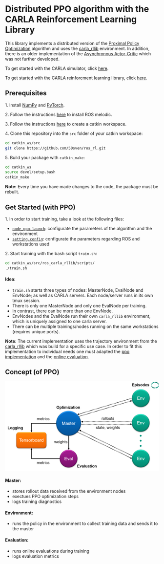 # Distributed PPO algorithm with the CARLA Reinforcement Learning Library

This library implements a distributed version of the [Proximal Policy Optimization](https://arxiv.org/pdf/1707.06347.pdf) algorithm and uses the [carla_rllib](https://github.com/50sven/carla_rllib) environment.
In addition, there is an older implementation of the [Asynchronous Actor-Critic](https://arxiv.org/pdf/1602.01783.pdf) which was not further developed.

To get started with the CARLA simulator, click
[here](https://carla.org/).

To get started with the CARLA reinforcment learning library, click
[here](https://github.com/50sven/carla_rllib).


## Prerequisites

1\. Install [NumPy](https://numpy.org/) and [PyTorch](https://pytorch.org/).

2\. Follow the instructions [here](http://wiki.ros.org/melodic/Installation) to install ROS melodic.

3\. Follow the instructions [here](http://wiki.ros.org/ROS/Tutorials/catkin/CreateWorkspace) to create a catkin workspace.

4\. Clone this repository into the `src` folder of your catkin workspace:

```bash
cd catkin_ws/src
git clone https://github.com/50sven/ros_rl.git
```

5\. Build your package with `catkin_make`:

```bash
cd catkin_ws
source devel/setup.bash
catkin_make
```

**Note:** Every time you have made changes to the code, the package must be rebuilt.


## Get Started (with PPO)

1\. In order to start training, take a look at the following files:
- [`node_ppo.launch`](launch/node_ppo.launch): configurate the parameters of the algorithm and the environment
- [`setting.config`](scripts/setting.config): configurate the parameters regarding ROS and workstations used

2\. Start training with the bash script `train.sh`:
```bash
cd catkin_ws/src/ros_carla_rllib/scripts/
./train.sh
```

#### Idea:

* `train.sh` starts three types of nodes: MasterNode, EvalNode and EnvNode; as well as CARLA servers. Each node/server runs in its own tmux session.
* There is only one MasterNode and only one EvalNode per training.
* In contrast, there can be more than one EnvNode.
* EnvNodes and the EvalNode run their own `carla_rllib` environment, which is uniquely assigned to one carla server.
* There can be multiple trainings/nodes running on the same workstations (requires unique ports).


**Note:** The current implementation uses the trajectory environment from the [carla_rllib](https://github.com/50sven/carla_rllib) which was build for a specific use case.
In order to fit this implementation to individual needs one must adapted the [ppo implementation](nodes/ppo) and the [online evaluation](nodes/evaluation).


## Concept (of PPO)


![Distributed PPO](dist_ppo.png)


#### Master:
- stores rollout data received from the environment nodes
- exectues PPO optimization steps
- logs training diagnostics

#### Environment:
- runs the policy in the environment to collect training data and sends it to the master

#### Evaluation:
- runs online evaluations during training
- logs evaluation metrics

